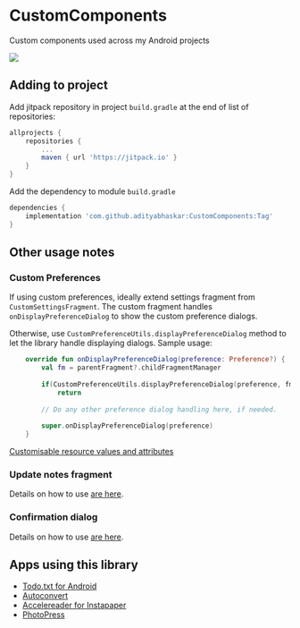 # CustomComponents
Custom components used across my Android projects

[![](https://jitpack.io/v/adityabhaskar/CustomComponents.svg)](https://jitpack.io/#adityabhaskar/CustomComponents)

## Adding to project

Add jitpack repository in project `build.gradle` at the end of list of repositories:
```gradle
allprojects {
    repositories {
        ...
        maven { url 'https://jitpack.io' }
    }
}
```

Add the dependency to module `build.gradle`

```gradle
dependencies {
    implementation 'com.github.adityabhaskar:CustomComponents:Tag'
}
```

## Other usage notes


### Custom Preferences

If using custom preferences, ideally extend settings fragment from `CustomSettingsFragment`. The custom fragment handles `onDisplayPreferenceDialog` to show the custom preference dialogs.

Otherwise, use `CustomPreferenceUtils.displayPreferenceDialog` method to let the library handle displaying dialogs. Sample usage:
```kotlin
    override fun onDisplayPreferenceDialog(preference: Preference?) {
        val fm = parentFragment?.childFragmentManager
        
        if(CustomPreferenceUtils.displayPreferenceDialog(preference, fm, this))
            return
        
        // Do any other preference dialog handling here, if needed.
        
        super.onDisplayPreferenceDialog(preference)
    }
```

[Customisable resource values and attributes](/customcomponents/src/main/java/net/c306/customcomponents/preference/README.md)

### Update notes fragment

Details on how to use [are here](/customcomponents/src/main/java/net/c306/customcomponents/updatenotes/README.md).

### Confirmation dialog

Details on how to use [are here](/customcomponents/src/main/java/net/c306/customcomponents/confirmation/README.md).

## Apps using this library

- [Todo.txt for Android](https://play.google.com/store/apps/details?id=net.c306.ttsuper)
- [Autoconvert](https://play.google.com/store/apps/details?id=net.c306.autoconvert)
- [Accelereader for Instapaper](https://play.google.com/store/apps/details?id=net.c306.ari)
- [PhotoPress](https://play.google.com/store/apps/details?id=net.c306.photopress)
